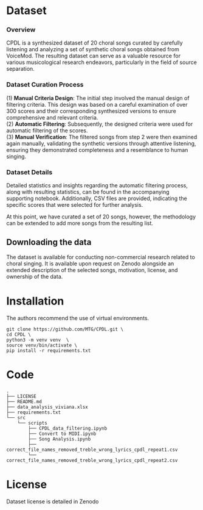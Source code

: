# Dataset
### Overview
CPDL is a synthesized dataset of 20 choral songs curated by carefully listening and analyzing a set of synthetic choral songs obtained from VoiceMod. The resulting dataset can serve as a valuable resource for various musicological research endeavors, particularly in the field of source separation.

### Dataset Curation Process
(1) **Manual Criteria Design**: The initial step involved the manual design of filtering criteria. This design was based on a careful examination of over 300 scores and their corresponding synthesized versions to ensure comprehensive and relevant criteria. \
(2) **Automatic Filtering**: Subsequently, the designed criteria were used for automatic filtering of the scores. \
(3) **Manual Verification**: The filtered songs from step 2 were then examined again manually, 
validating the synthetic versions through attentive listening, ensuring they demonstrated completeness and a resemblance to human singing. 

### Dataset Details

Detailed statistics and insights regarding the automatic filtering process, along with resulting statistics, can be found in the accompanying supporting notebook. Additionally, CSV files are provided, indicating the specific scores that were selected for further analysis.

At this point, we have curated a set of 20 songs, however, the methodology can be extended to add more songs from the resulting list. 

## Downloading the data
The dataset is available for conducting non-commercial research related to choral singing. It is available upon request on Zenodo alongside an extended description of the selected songs, motivation, license, and ownership of the data.

# Installation
The authors recommend the use of virtual environments.
```
git clone https://github.com/MTG/CPDL.git \
cd CPDL \
python3 -m venv venv  \
source venv/bin/activate \
pip install -r requirements.txt
```
# Code

```
.
├── LICENSE
├── README.md
├── data_analysis_viviana.xlsx
├── requirements.txt
└── src
    └── scripts
        ├── CPDL_data_filtering.ipynb
        ├── Convert to MIDI.ipynb
        ├── Song Analysis.ipynb
        ├── correct_file_names_removed_treble_wrong_lyrics_cpdl_repeat1.csv
        └── correct_file_names_removed_treble_wrong_lyrics_cpdl_repeat2.csv
```

# License
Dataset license is detailed in Zenodo
